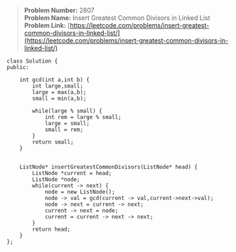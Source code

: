 > **Problem Number:** 2807 <br>
> **Problem Name:** Insert Greatest Common Divisors in Linked List <br>
> **Problem Link:** [https://leetcode.com/problems/insert-greatest-common-divisors-in-linked-list/](https://leetcode.com/problems/insert-greatest-common-divisors-in-linked-list/) <br>

    class Solution {
    public:

        int gcd(int a,int b) {
            int large,small;
            large = max(a,b);
            small = min(a,b);

            while(large % small) {
                int rem = large % small;
                large = small;
                small = rem;
            }
            return small;
        }


        ListNode* insertGreatestCommonDivisors(ListNode* head) {
            ListNode *current = head;
            ListNode *node;
            while(current -> next) {
                node = new ListNode();
                node -> val = gcd(current -> val,current->next->val);
                node -> next = current -> next;
                current -> next = node;
                current = current -> next -> next;
            }
            return head;
        }
    };